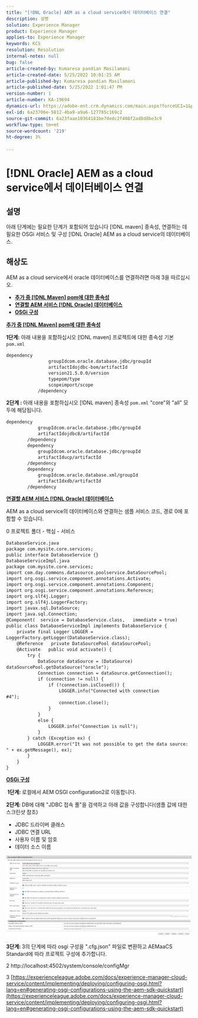 ```yaml
---
title: "[!DNL Oracle] AEM as a cloud service에서 데이터베이스 연결"
description: 설명
solution: Experience Manager
product: Experience Manager
applies-to: Experience Manager
keywords: KCS
resolution: Resolution
internal-notes: null
bug: false
article-created-by: Kumaresa pandian Masilamani
article-created-date: 5/25/2022 10:01:25 AM
article-published-by: Kumaresa pandian Masilamani
article-published-date: 5/25/2022 1:01:47 PM
version-number: 1
article-number: KA-19694
dynamics-url: https://adobe-ent.crm.dynamics.com/main.aspx?forceUCI=1&pagetype=entityrecord&etn=knowledgearticle&id=69414ca1-11dc-ec11-a7b6-0022480b073d
exl-id: 6a23706e-5812-4ba9-a9a6-127785c169c2
source-git-commit: 6a23faae10364181be7dedc2f408f2ad8d8be3c9
workflow-type: tm+mt
source-wordcount: '219'
ht-degree: 3%

---
```


# [!DNL Oracle] AEM as a cloud service에서 데이터베이스 연결

## 설명


아래 단계에는 필요한 단계가 포함되어 있습니다 [!DNL maven] 종속성, 연결하는 데 필요한 OSGi 서비스 및 구성 [!DNL Oracle] AEM as a cloud service의 데이터베이스.


## 해상도


AEM as a cloud service에서 oracle 데이터베이스를 연결하려면 아래 3을 따르십시오.

- <u><b>추가 중 [!DNL Maven] pom에 대한 종속성</b></u>
- <u><b>연결할 AEM 서비스 [!DNL Oracle] 데이터베이스</b></u>
- <u><b>OSGi 구성</b></u>


<u><b>추가 중 [!DNL Maven] pom에 대한 종속성</b></u>

<b>1단계:</b> 아래 내용을 포함하십시오 [!DNL maven] 프로젝트에 대한 종속성 기본 `pom.xml`

```
dependency
                groupIdcom.oracle.database.jdbc/groupId
                artifactIdojdbc-bom/artifactId
                version21.5.0.0/version
                typepom/type
                scopeimport/scope
            /dependency
```

<b>2단계 : </b>아래 내용을 포함하십시오 [!DNL maven] 종속성 `pom.xml` &quot;core&quot;와 &quot;all&quot; 모두에 해당됩니다.

```
dependency
            groupIdcom.oracle.database.jdbc/groupId
            artifactIdojdbc8/artifactId
        /dependency
        dependency
            groupIdcom.oracle.database.jdbc/groupId
            artifactIducp/artifactId
        /dependency
        dependency
            groupIdcom.oracle.database.xml/groupId
            artifactIdxdb/artifactId
        /dependency
```

<u><b>연결할 AEM 서비스 [!DNL Oracle] 데이터베이스</b></u>

AEM as a cloud service의 데이터베이스와 연결하는 샘플 서비스 코드, 경로 0에 포함할 수 있습니다.

0 프로젝트 폴더 - 핵심 - 서비스

```
DatabaseService.java
package com.mysite.core.services; 
public interface DatabaseService {}
DatabaseServiceImpl.java
package com.mysite.core.services; 
import com.day.commons.datasource.poolservice.DataSourcePool;
import org.osgi.service.component.annotations.Activate;
import org.osgi.service.component.annotations.Component;
import org.osgi.service.component.annotations.Reference;
import org.slf4j.Logger;
import org.slf4j.LoggerFactory; 
import javax.sql.DataSource;
import java.sql.Connection; 
@Component(  service = DatabaseService.class,   immediate = true) public class DatabaseServiceImpl implements DatabaseService {   
    private final Logger LOGGER = LoggerFactory.getLogger(DatabaseService.class);   
    @Reference   private DataSourcePool dataSourcePool;   
    @Activate   public void activate() {     
        try {      
            DataSource dataSource = (DataSource) dataSourcePool.getDataSource("oracle");      
            Connection connection = dataSource.getConnection();       
            if (connection != null) {        
                if (!connection.isClosed()) {          
                    LOGGER.info("Connected with connection #4");          
                    connection.close();        
                }      
            }      
            else {        
                LOGGER.info("Connection is null");      
            }    
        } catch (Exception ex) {      
            LOGGER.error("It was not possible to get the data source: " + ex.getMessage(), ex);    
        }  
    }
}
```

<u><b>OSGi 구성</b></u>

<b> 1단계: </b>로컬에서 AEM OSGI configuration2로 이동합니다.

<b>2단계: </b>DB에 대해 &quot;JDBC 접속 풀&quot;을 검색하고 아래 값을 구성합니다(샘플 값에 대한 스크린샷 참조)

- JDBC 드라이버 클래스
- JDBC 연결 URL
- 사용자 이름 및 암호
- 데이터 소스 이름


![](assets/265e1a49-24dc-ec11-a7b6-0022480b073d.png)

<b>3단계: </b>3의 단계에 따라 osgi 구성을 &quot;.cfg.json&quot; 파일로 변환하고 AEMaaCS Standard에 따라 프로젝트 구성에 추가합니다.

2 http://localhost:4502/system/console/configMgr

3 [https://experienceleague.adobe.com/docs/experience-manager-cloud-service/content/implementing/deploying/configuring-osgi.html?lang=en#generating-osgi-configurations-using-the-aem-sdk-quickstart](https://experienceleague.adobe.com/docs/experience-manager-cloud-service/content/implementing/deploying/configuring-osgi.html?lang=en#generating-osgi-configurations-using-the-aem-sdk-quickstart)
